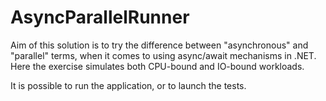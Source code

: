 # AsyncParallelRunner

Aim of this solution is to try the difference between "asynchronous" and "parallel" terms, when it comes to using async/await mechanisms in .NET.
Here the exercise simulates both CPU-bound and IO-bound workloads.

It is possible to run the application, or to launch the tests.
